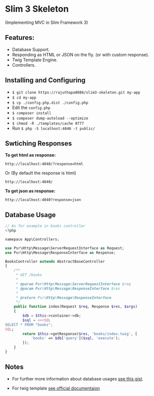 # Slim 3 Skeleton

(Implementing MVC in Slim Framework 3)

## Features:

 * Database Support.
 * Responding as HTML or JSON on the fly. (or with custom response).
 * Twig Template Engine.
 * Controllers.

## Installing and Configuring

 * `$ git clone https://rajuthapa8086/slim3-skeleton.git my-app`
 * `$ cd my-app`
 * `$ cp ./config.php.dist ./config.php`
 * Edit the `config.php`
 * `$ composer install`
 * `$ composer dump-autoload --optimize`
 * `$ chmod -R ./templates/cache 0777`
 * Run `$ php -S localhost:4040 -t public/`

## Swtiching Responses
**To get html as response:**
```
http://localhost:4040/?response=html
```
Or (By default the response is html)
```
http://localhost:4040/
```
**To get json as response:**
```
http://localhost:4040?response=json
```


## Database Usage
```php
// As for example in books controller
<?php

namepace App\Controllers;

use Psr\Http\Message\ServerRequestInterface as Request;
use Psr\Http\Message\ResponseInterface as Response;

BooksController extends AbstractBaseController
{
    /**
     * GET /books
     *
     * @param Psr\Http\Message\ServerRequestInterface $req
     * @param Psr\Http\Message\ResponseInterface $res
     *
     * @return Psr\Http\Message\ResponseInterface
     */
    public function index(Request $req, Response $res, $args)
    {
        $db = $this->container->db;
        $sql = <<<SQL
SELECT * FROM "books";
SQL;
        return $this->getResponse($res, 'books/index.twig', [
            'books' => $db['query']($sql, 'execute');
        ]);
    }
}
```

## Notes
* For further more information about database usages [see this gist](https://gist.github.com/rajuthapa8086/0f002a02fa57fce995382877fbfcfa86).

* For twig template [see official documentaion](http://twig.sensiolabs.org/documentation)